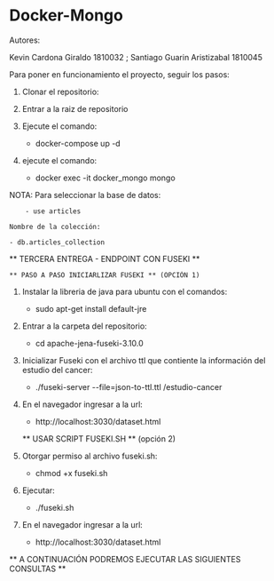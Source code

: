 # Docker-Mongo

Autores:

Kevin Cardona Giraldo 1810032 ;
Santiago Guarin Aristizabal 1810045

Para poner en funcionamiento el proyecto, seguir los pasos:

1. Clonar el repositorio:

2. Entrar a la raiz de repositorio
   	 
3. Ejecute el comando: 
	
	- docker-compose up -d

4. ejecute el comando: 
	
	- docker exec -it docker_mongo mongo


NOTA:
	Para seleccionar la base de datos:
 
		- use articles

	Nombre de la colección:
	
	- db.articles_collection


** TERCERA ENTREGA - ENDPOINT CON FUSEKI **

	** PASO A PASO INICIARLIZAR FUSEKI ** (OPCIÓN 1) 
1) Instalar  la libreria  de java para ubuntu con el comandos:
	- sudo apt-get install default-jre
2) Entrar a la carpeta del repositorio:
 	- cd apache-jena-fuseki-3.10.0
3) Inicializar Fuseki con el archivo ttl que contiente la información del estudio del cancer:
	- ./fuseki-server --file=json-to-ttl.ttl /estudio-cancer
4) En el navegador ingresar a la url:
	- http://localhost:3030/dataset.html

	** USAR SCRIPT FUSEKI.SH ** (opción 2)

1) Otorgar permiso al archivo fuseki.sh:
	- chmod +x fuseki.sh
2) Ejecutar:
	- ./fuseki.sh
3) En el navegador ingresar a la url:
	- http://localhost:3030/dataset.html

** A CONTINUACIÓN PODREMOS  EJECUTAR LAS SIGUIENTES CONSULTAS **


